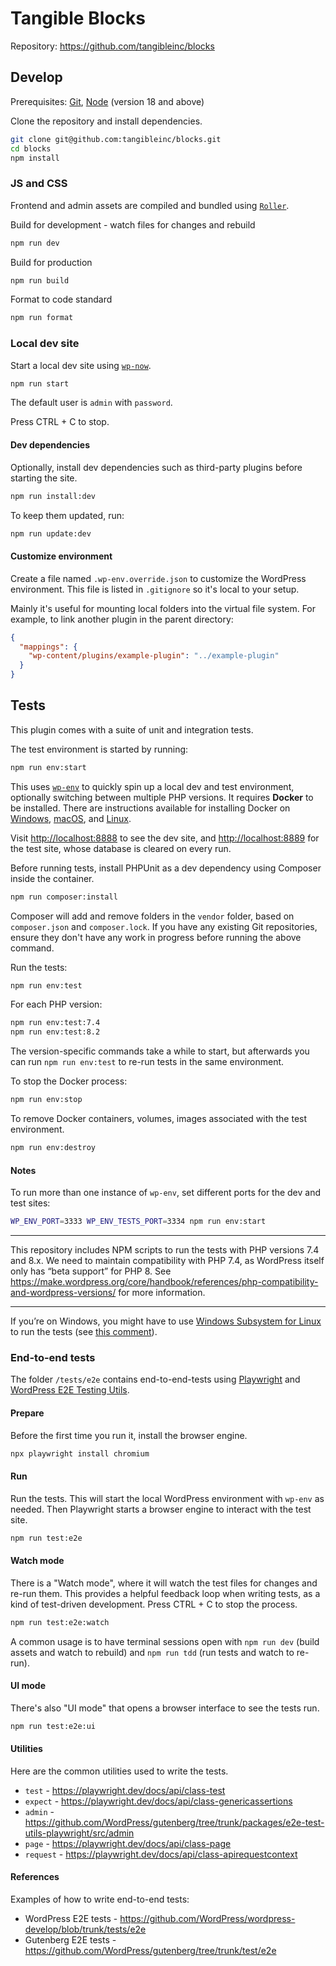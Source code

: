 # Tangible Blocks

Repository: https://github.com/tangibleinc/blocks

## Develop

Prerequisites: [Git](https://git-scm.com/), [Node](https://nodejs.org/en/) (version 18 and above)

Clone the repository and install dependencies.

```sh
git clone git@github.com:tangibleinc/blocks.git
cd blocks
npm install
```

### JS and CSS

Frontend and admin assets are compiled and bundled using [`Roller`](https://github.com/tangibleinc/roller).

Build for development - watch files for changes and rebuild

```sh
npm run dev
```

Build for production

```sh
npm run build
```

Format to code standard

```sh
npm run format
```

### Local dev site

Start a local dev site using [`wp-now`](https://github.com/WordPress/playground-tools/blob/trunk/packages/wp-now/README.md).

```sh
npm run start
```

The default user is `admin` with `password`.

Press CTRL + C to stop.

#### Dev dependencies

Optionally, install dev dependencies such as third-party plugins before starting the site.

```sh
npm run install:dev
```

To keep them updated, run:

```sh
npm run update:dev
```

#### Customize environment

Create a file named `.wp-env.override.json` to customize the WordPress environment. This file is listed in `.gitignore` so it's local to your setup.

Mainly it's useful for mounting local folders into the virtual file system. For example, to link another plugin in the parent directory:

```json
{
  "mappings": {
    "wp-content/plugins/example-plugin": "../example-plugin"
  }
}
```

## Tests

This plugin comes with a suite of unit and integration tests.

The test environment is started by running:

```sh
npm run env:start
```

This uses [`wp-env`](https://developer.wordpress.org/block-editor/reference-guides/packages/packages-env/) to quickly spin up a local dev and test environment, optionally switching between multiple PHP versions. It requires **Docker** to be installed. There are instructions available for installing Docker on [Windows](https://docs.docker.com/desktop/install/windows-install/), [macOS](https://docs.docker.com/desktop/install/mac-install/), and [Linux](https://docs.docker.com/desktop/install/linux-install/).

Visit [http://localhost:8888](http://localhost:8888) to see the dev site, and [http://localhost:8889](http://localhost:8880) for the test site, whose database is cleared on every run.

Before running tests, install PHPUnit as a dev dependency using Composer inside the container.

```sh
npm run composer:install
```

Composer will add and remove folders in the `vendor` folder, based on `composer.json` and `composer.lock`. If you have any existing Git repositories, ensure they don't have any work in progress before running the above command.

Run the tests:

```sh
npm run env:test
```

For each PHP version:

```sh
npm run env:test:7.4
npm run env:test:8.2
```

The version-specific commands take a while to start, but afterwards you can run `npm run env:test` to re-run tests in the same environment.

To stop the Docker process:

```sh
npm run env:stop
```

To remove Docker containers, volumes, images associated with the test environment.

```sh
npm run env:destroy
```

#### Notes

To run more than one instance of `wp-env`, set different ports for the dev and test sites:

```sh
WP_ENV_PORT=3333 WP_ENV_TESTS_PORT=3334 npm run env:start
```

---

This repository includes NPM scripts to run the tests with PHP versions 7.4 and 8.x. We need to maintain compatibility with PHP 7.4, as WordPress itself only has “beta support” for PHP 8. See https://make.wordpress.org/core/handbook/references/php-compatibility-and-wordpress-versions/ for more information.

---

If you’re on Windows, you might have to use [Windows Subsystem for Linux](https://learn.microsoft.com/en-us/windows/wsl/install) to run the tests (see [this comment](https://bitbucket.org/tangibleinc/tangible-fields-module/pull-requests/30#comment-389568162)).

### End-to-end tests

The folder `/tests/e2e` contains end-to-end-tests using [Playwright](https://playwright.dev/docs/intro) and [WordPress E2E Testing Utils](https://developer.wordpress.org/block-editor/reference-guides/packages/packages-e2e-test-utils-playwright/).

#### Prepare

Before the first time you run it, install the browser engine.

```sh
npx playwright install chromium
```

#### Run

Run the tests. This will start the local WordPress environment with `wp-env` as needed. Then Playwright starts a browser engine to interact with the test site.

```sh
npm run test:e2e
```

#### Watch mode

There is a "Watch mode", where it will watch the test files for changes and re-run them. 
This provides a helpful feedback loop when writing tests, as a kind of test-driven development. Press CTRL + C to stop the process.

```sh
npm run test:e2e:watch
```

A common usage is to have terminal sessions open with `npm run dev` (build assets and watch to rebuild) and `npm run tdd` (run tests and watch to re-run).

#### UI mode

There's also "UI mode" that opens a browser interface to see the tests run.

```sh
npm run test:e2e:ui
```

#### Utilities

Here are the common utilities used to write the tests.

- `test` - https://playwright.dev/docs/api/class-test
- `expect` - https://playwright.dev/docs/api/class-genericassertions
- `admin` - https://github.com/WordPress/gutenberg/tree/trunk/packages/e2e-test-utils-playwright/src/admin
- `page` - https://playwright.dev/docs/api/class-page
- `request` - https://playwright.dev/docs/api/class-apirequestcontext

#### References

Examples of how to write end-to-end tests:

- WordPress E2E tests - https://github.com/WordPress/wordpress-develop/blob/trunk/tests/e2e
- Gutenberg E2E tests - https://github.com/WordPress/gutenberg/tree/trunk/test/e2e
